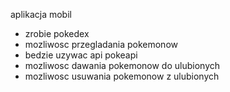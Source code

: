 aplikacja mobil
- zrobie pokedex
- mozliwosc przegladania pokemonow
- bedzie uzywac api pokeapi
- mozliwosc dawania pokemonow do ulubionych
- mozliwosc usuwania pokemonow z ulubionych
